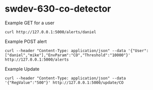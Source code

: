 # swdev-630-co-detector

Example GET for a user

`curl http://127.0.0.1:5000/alerts/daniel`

Example POST alert

`curl --header "Content-Type: application/json" --data '{"User":["daniel","mike"],"EnvParam":"CO","Threshold":"10000"}' http://127.0.0.1:5000/alerts`

Example Update

`curl --header "Content-Type: application/json" --data '{"RegValue":"500"}' http://127.0.0.1:5000/update/CO`